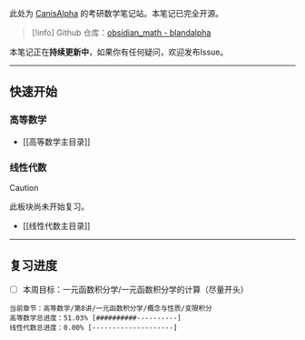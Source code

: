 此处为 [CanisAlpha](https://github.com/BlandAlpha) 的考研数学笔记站。本笔记已完全开源。

> [!info] 
> Github 仓库：[obsidian_math - blandalpha](https://github.com/BlandAlpha/obsidian_math)

本笔记正在**持续更新中**，如果你有任何疑问，欢迎发布Issue。

---

## 快速开始

### 高等数学

- [[高等数学主目录]]

### 线性代数

> [!caution] 
> 此板块尚未开始复习。

- [[线性代数主目录]]

---

## 复习进度

- [ ] 本周目标：一元函数积分学/一元函数积分学的计算（尽量开头）

```
当前章节：高等数学/第8讲/一元函数积分学/概念与性质/变限积分
高等数学总进度：51.03% [##########----------]
线性代数总进度：0.00% [--------------------]
```
